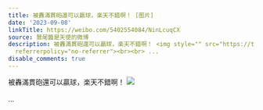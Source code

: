 ```yaml
---
title: 被轟滿貫砲還可以贏球，楽天不錯啊！ [图片]
date: '2023-09-08'
linkTitle: https://weibo.com/5402554084/NinLcuqCX
source: 鷲尾醬是天使的微博
description: 被轟滿貫砲還可以贏球，楽天不錯啊！ <img style="" src="https://tvax2.sinaimg.cn/large/005TCz76gy1hhpi3b6w86j31hz0whtdf.jpg"
  referrerpolicy="no-referrer"><br><br> ...
disable_comments: true
---
```

被轟滿貫砲還可以贏球，楽天不錯啊！ <img style="" src="https://tvax2.sinaimg.cn/large/005TCz76gy1hhpi3b6w86j31hz0whtdf.jpg" referrerpolicy="no-referrer"><br><br> ...